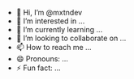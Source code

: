 - 👋 Hi, I’m @mxtndev
- 👀 I’m interested in ...
- 🌱 I’m currently learning ...
- 💞️ I’m looking to collaborate on ...
- 📫 How to reach me ...
- 😄 Pronouns: ...
- ⚡ Fun fact: ...

<!---
mxtndev/mxtndev is a ✨ special ✨ repository because its `README.md` (this file) appears on your GitHub profile.
You can click the Preview link to take a look at your changes.
--->
